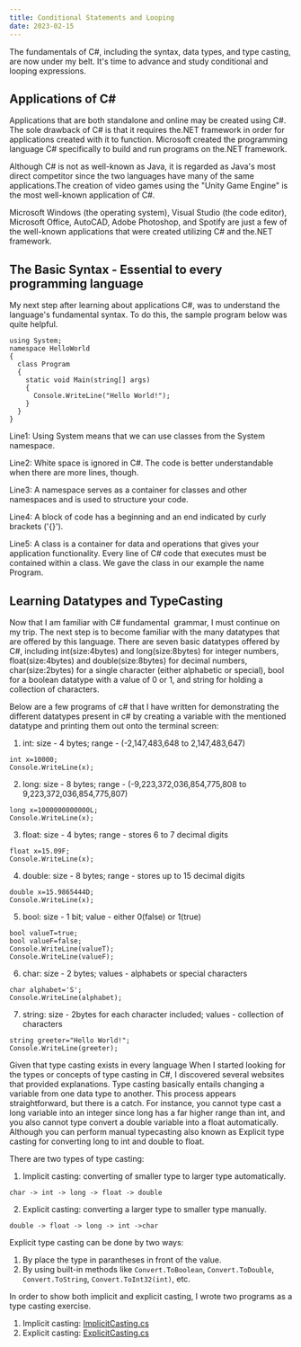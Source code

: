 ```yaml
---
title: Conditional Statements and Looping
date: 2023-02-15
---
```


The fundamentals of C#, including the syntax, data types, and type casting, are now under my belt. It's time to advance and study conditional and looping expressions.

<h2>Applications of C#</h2>
Applications that are both standalone and online may be created using C#. The sole drawback of C# is that it requires the.NET framework in order for applications created with it to function. Microsoft created the programming language C# specifically to build and run programs on the.NET framework.

Although C# is not as well-known as Java, it is regarded as Java's most direct competitor since the two languages have many of the same applications.The creation of video games using the "Unity Game Engine" is the most well-known application of C#.

Microsoft Windows (the operating system), Visual Studio (the code editor), Microsoft Office, AutoCAD, Adobe Photoshop, and Spotify are just a few of the well-known applications that were created utilizing C# and the.NET framework.

<h2>The Basic Syntax - Essential to every programming language</h2>
My next step after learning about applications C#, was to understand the language's fundamental syntax. To do this, the sample program below was quite helpful.

```
using System;
namespace HelloWorld
{
  class Program
  {
    static void Main(string[] args)
    {
      Console.WriteLine("Hello World!");    
    }
  }
}
```
Line1: Using System means that we can use classes from the System namespace.

Line2: White space is ignored in C#. The code is better understandable when there are more lines, though. 

Line3: A namespace serves as a container for classes and other namespaces and is used to structure your code. 

Line4: A block of code has a beginning and an end indicated by curly brackets ('{}'). 

Line5: A class is a container for data and operations that gives your application functionality. Every line of C# code that executes must be contained within a class. We gave the class in our example the name Program.

<h2>Learning Datatypes and TypeCasting</h2>
Now that I am familiar with C# fundamental  grammar, I must continue on my trip. The next step is to become familiar with the many datatypes that are offered by this language. There are seven basic datatypes offered by C#, including int(size:4bytes) and long(size:8bytes) for integer numbers, float(size:4bytes) and double(size:8bytes) for decimal numbers, char(size:2bytes) for a single character (either alphabetic or special), bool for a boolean datatype with a value of 0 or 1, and string for holding a collection of characters.

Below are a few programs of c# that I have written for demonstrating the different datatypes present in c# by creating a variable with the mentioned datatype and printing them out onto the terminal screen:

1. int: size - 4 bytes;  range - (-2,147,483,648 to 2,147,483,647)
```
int x=10000;
Console.WriteLine(x);
```

2. long: size - 8 bytes;  range - (-9,223,372,036,854,775,808 to 9,223,372,036,854,775,807)
```
long x=1000000000000L;
Console.WriteLine(x);
```

3. float: size - 4 bytes;  range - stores 6 to 7 decimal digits
```
float x=15.09F;
Console.WriteLine(x);
```

4. double: size - 8 bytes;  range - stores up to 15 decimal digits
```
double x=15.9865444D;
Console.WriteLine(x);
```

5. bool: size - 1 bit; value - either 0(false) or 1(true)
```
bool valueT=true;
bool valueF=false;
Console.WriteLine(valueT);
Console.WriteLine(valueF);
```

6. char: size - 2 bytes; values - alphabets or special characters
```
char alphabet='S';
Console.WriteLine(alphabet);
```

7. string: size - 2bytes for each character included; values - collection of characters
```
string greeter="Hello World!";
Console.WriteLine(greeter);
```

Given that type casting exists in every language When I started looking for the types or concepts of type casting in C#, I discovered several websites that provided explanations. Type casting basically entails changing a variable from one data type to another. This process appears straightforward, but there is a catch. For instance, you cannot type cast a long variable into an integer since long has a far higher range than int, and you also cannot type convert a double variable into a float automatically. Although you can perform manual typecasting also known as Explicit type casting for converting long to int and double to float.

There are two types of type casting:
1. Implicit casting: converting of smaller type to larger type automatically.
```
char -> int -> long -> float -> double
```

2. Explicit casting: converting a larger type to smaller type manually.
```
double -> float -> long -> int ->char
```

Explicit type casting can be done by two ways:
1. By place the type in parantheses in front of the value.
2. By using built-in methods like ```Convert.ToBoolean```, ```Convert.ToDouble```, ```Convert.ToString```, ```Convert.ToInt32(int)```, etc.

In order to show both implicit and explicit casting, I wrote two programs as a type casting exercise.
1. Implicit casting: <a href="https://github.com/sreenivas98/Learning_Journey/blob/main/w3schools_practice/ImplicitCasting.cs">ImplicitCasting.cs</a>
2. Explicit casting: <a href="https://github.com/sreenivas98/Learning_Journey/blob/main/w3schools_practice/ExplicitCasting.cs">ExplicitCasting.cs</a>

